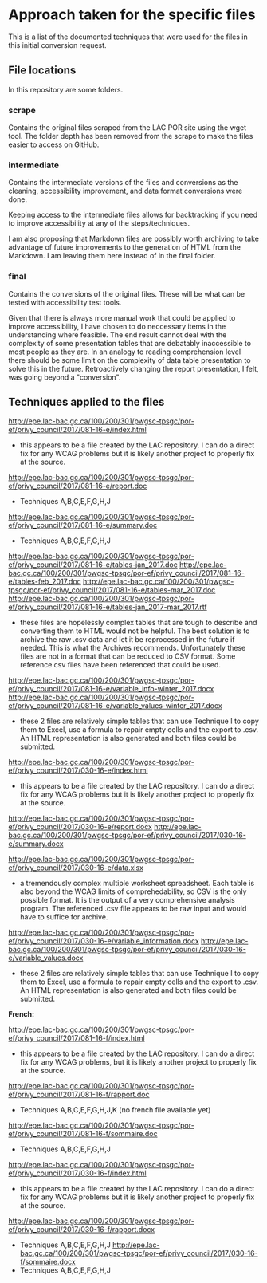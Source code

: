 # Approach taken for the specific files

This is a list of the documented techniques that were used for the files in this initial conversion request.

## File locations

In this repository are some folders.  

### scrape

Contains the original files scraped from the LAC POR site using the wget tool. The folder depth has been removed from the scrape to make the files easier to access on GitHub.

### intermediate

Contains the intermediate versions of the files and conversions as the cleaning, accessibility improvement, and data format conversions were done.

Keeping access to the intermediate files allows for backtracking if you need to improve accessibility at any of the steps/techniques.

I am also proposing that Markdown files are possibly worth archiving to take advantage of future improvements to the generation of HTML from the Markdown. I am leaving them here instead of in the final folder.

### final

Contains the conversions of the original files. These will be what can be tested with accessibility test tools.

Given that there is always more manual work that could be applied to improve accessibility, I have chosen to do neccessary items in the understanding where feasible. The end result cannot deal with the complexity of some presentation tables that are debatably inaccessible to most people as they are. In an analogy to reading comprehension level there should be some limit on the complexity of data table presentation to solve this in the future. Retroactively changing the report presentation, I felt, was going beyond a "conversion".

## Techniques applied to the files

http://epe.lac-bac.gc.ca/100/200/301/pwgsc-tpsgc/por-ef/privy_council/2017/081-16-e/index.html

- this appears to be a file created by the LAC repository. I can do a direct fix for any WCAG problems but it is likely another project to properly fix at the source.

http://epe.lac-bac.gc.ca/100/200/301/pwgsc-tpsgc/por-ef/privy_council/2017/081-16-e/report.doc
- Techniques A,B,C,E,F,G,H,J

http://epe.lac-bac.gc.ca/100/200/301/pwgsc-tpsgc/por-ef/privy_council/2017/081-16-e/summary.doc
- Techniques A,B,C,E,F,G,H,J

http://epe.lac-bac.gc.ca/100/200/301/pwgsc-tpsgc/por-ef/privy_council/2017/081-16-e/tables-jan_2017.doc
http://epe.lac-bac.gc.ca/100/200/301/pwgsc-tpsgc/por-ef/privy_council/2017/081-16-e/tables-feb_2017.doc
http://epe.lac-bac.gc.ca/100/200/301/pwgsc-tpsgc/por-ef/privy_council/2017/081-16-e/tables-mar_2017.doc
http://epe.lac-bac.gc.ca/100/200/301/pwgsc-tpsgc/por-ef/privy_council/2017/081-16-e/tables-jan_2017-mar_2017.rtf
- these files are hopelessly complex tables that are tough to describe and converting them to HTML would not be helpful.
The best solution is to archive the raw .csv data and let it be reprocessed in the future if needed.  This is what the Archives recommends. Unfortunately these files are not in a format that can be reduced to CSV format.  Some reference csv files have been referenced that could be used.

http://epe.lac-bac.gc.ca/100/200/301/pwgsc-tpsgc/por-ef/privy_council/2017/081-16-e/variable_info-winter_2017.docx
http://epe.lac-bac.gc.ca/100/200/301/pwgsc-tpsgc/por-ef/privy_council/2017/081-16-e/variable_values-winter_2017.docx
- these 2 files are relatively simple tables that can use Technique I to copy them to Excel, use a formula to repair empty cells and the export to .csv.  An HTML representation is also generated and both files could be submitted.

http://epe.lac-bac.gc.ca/100/200/301/pwgsc-tpsgc/por-ef/privy_council/2017/030-16-e/index.html
- this appears to be a file created by the LAC repository. I can do a direct fix for any WCAG problems but it is likely another project to properly fix at the source.
  
http://epe.lac-bac.gc.ca/100/200/301/pwgsc-tpsgc/por-ef/privy_council/2017/030-16-e/report.docx
http://epe.lac-bac.gc.ca/100/200/301/pwgsc-tpsgc/por-ef/privy_council/2017/030-16-e/summary.docx

http://epe.lac-bac.gc.ca/100/200/301/pwgsc-tpsgc/por-ef/privy_council/2017/030-16-e/data.xlsx
- a tremendously complex multiple worksheet spreadsheet.  Each table is also beyond the WCAG limits of comprehedability, so CSV is the only possible format. It is the output of a very comprehensive analysis program.
The referenced .csv file appears to be raw input and would have to suffice for archive.

http://epe.lac-bac.gc.ca/100/200/301/pwgsc-tpsgc/por-ef/privy_council/2017/030-16-e/variable_information.docx
http://epe.lac-bac.gc.ca/100/200/301/pwgsc-tpsgc/por-ef/privy_council/2017/030-16-e/variable_values.docx
- these 2 files are relatively simple tables that can use Technique I to copy them to Excel, use a formula to repair empty cells and the export to .csv.  An HTML representation is also generated and both files could be submitted.

**French:**

http://epe.lac-bac.gc.ca/100/200/301/pwgsc-tpsgc/por-ef/privy_council/2017/081-16-f/index.html
- this appears to be a file created by the LAC repository. I can do a direct fix for any WCAG problems, but it is likely another project to properly fix at the source.

http://epe.lac-bac.gc.ca/100/200/301/pwgsc-tpsgc/por-ef/privy_council/2017/081-16-f/rapport.doc
- Techniques A,B,C,E,F,G,H,J,K (no french file available yet)

http://epe.lac-bac.gc.ca/100/200/301/pwgsc-tpsgc/por-ef/privy_council/2017/081-16-f/sommaire.doc
- Techniques A,B,C,E,F,G,H,J

http://epe.lac-bac.gc.ca/100/200/301/pwgsc-tpsgc/por-ef/privy_council/2017/030-16-f/index.html
- this appears to be a file created by the LAC repository. I can do a direct fix for any WCAG problems but it is likely another project to properly fix at the source.

http://epe.lac-bac.gc.ca/100/200/301/pwgsc-tpsgc/por-ef/privy_council/2017/030-16-f/rapport.docx
- Techniques A,B,C,E,F,G,H,J
http://epe.lac-bac.gc.ca/100/200/301/pwgsc-tpsgc/por-ef/privy_council/2017/030-16-f/sommaire.docx
- Techniques A,B,C,E,F,G,H,J
 